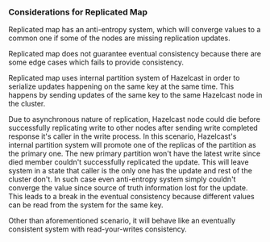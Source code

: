 

### Considerations for Replicated Map

Replicated map has an anti-entropy system, which will converge values to a common one if some of the nodes are missing replication updates.

Replicated map does not guarantee eventual consistency because there are some edge cases which fails to provide consistency.

Replicated map uses internal partition system of Hazelcast in order to serialize updates happening on the same key at the same time. This happens by sending updates of the same key to the same Hazelcast node in the cluster.

Due to asynchronous nature of replication, Hazelcast node could die before successfully replicating write to other nodes after sending write completed response it's caller in the write process. In this scenario, Hazelcast's internal partition system will promote one of the replicas of the partition as the primary one. The new primary partition won't have the latest write since died member couldn't successfully replicated the update. This will leave system in a state that caller is the only one has the update and rest of the cluster don't. In such case even anti-entropy system simply couldn't converge the value since source of truth information lost for the update. This leads to a break in the eventual consistency because different values can be read from the system for the same key.

Other than aforementioned scenario, it will behave like an eventually consistent system with read-your-writes consistency.
